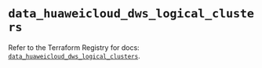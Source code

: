 # `data_huaweicloud_dws_logical_clusters`

Refer to the Terraform Registry for docs: [`data_huaweicloud_dws_logical_clusters`](https://registry.terraform.io/providers/huaweicloud/huaweicloud/1.71.1/docs/data-sources/dws_logical_clusters).
